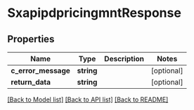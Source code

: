 # SxapipdpricingmntResponse

## Properties
Name | Type | Description | Notes
------------ | ------------- | ------------- | -------------
**c_error_message** | **string** |  | [optional] 
**return_data** | **string** |  | [optional] 

[[Back to Model list]](../README.md#documentation-for-models) [[Back to API list]](../README.md#documentation-for-api-endpoints) [[Back to README]](../README.md)


